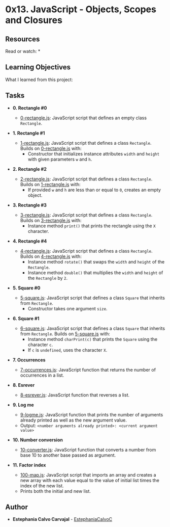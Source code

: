 # 0x13. JavaScript - Objects, Scopes and Closures

## Resources
Read or watch:
*


## Learning Objectives
What I learned from this project:


## Tasks

* **0. Rectangle #0**
  * [0-rectangle.js](./0-rectangle.js): JavaScript script that defines an empty
  class `Rectangle`.

* **1. Rectangle #1**
  * [1-rectangle.js](./1-rectangle.js): JavaScript script that defines a class
  `Rectangle`. Builds on [0-rectangle.js](./0-rectangle.js) with:
    * Constructor that initializes instance attributes `width` and `height` with
    given parameters `w` and `h`.

* **2. Rectangle #2**
  * [2-rectangle.js](./2-rectangle.js): JavaScript script that defines a class
  `Rectangle`. Builds on [1-rectangle.js](./1-rectangle.js) with:
    * If provided `w` and `h` are less than or equal to `0`, creates an empty object.

* **3. Rectangle #3**
  * [3-rectangle.js](./3-rectangle.js): JavaScript script that defines a class
  `Rectangle`. Builds on [3-rectangle.js](./3-rectangle.js) with:
    * Instance method `print()` that prints the rectangle using the `X` character.

* **4. Rectangle #4**
  * [4-rectangle.js](./4-rectangle.js): JavaScript script that defines a class
  `Rectangle`. Builds on [4-rectangle.js](./4-rectangle.js) with:
    * Instance method `rotate()` that swaps the `width` and `height` of the `Rectangle`.
    * Instance method `double()` that multiplies the `width` and `height` of the
    `Rectangle` by `2`.

* **5. Square #0**
  * [5-square.js](./5-square.js): JavaScript script that defines a class `Square`
  that inherits from `Rectangle`.
    * Constructor takes one argument `size`.

* **6. Square #1**
  * [6-square.js](./6-square.js): JavaScript script that defines a class `Square`
  that inherits from `Rectangle`. Builds on [5-square.js](./5-square.js) with:
    * Instance method `charPrint(c)` that prints the `Square` using the character
    `c`.
    * If `c` is `undefined`, uses the character `X`.

* **7. Occurrences**
  * [7-occurrences.js](./7-occurrences.js): JavaScript function that returns the
  number of occurrences in a list.

* **8. Esrever**
  * [8-esrever.js](./8-esrever.js): JavaScript function that reverses a list.

* **9. Log me**
  * [9-logme.js](./9-logme.js): JavaScript function that prints the number of
  arguments already printed as well as the new argument value.
  * Output: `<number arguments already printed>: <current argument value>`

* **10. Number conversion**
  * [10-converter.js](./10-converter.js): JavaScript function that converts a number
  from base 10 to another base passed as argument.

* **11. Factor index**
  * [100-map.js](./100-map.js): JavaScript script that imports an array and creates
  a new array with each value equal to the value of initial list times the index of
  the new list.
  * Prints both the initial and new list.
<!--
* **12. Sorted occurences**
  * [101-sorted.js](./101-sorted.js): JavaScript script that imports a dictionary
  of occurrences by user ID and computes a new dictionary of user ID's by occurrences.
  * Prints the new dictionary.

* **13. Concat files**
  * [102-concat.js](./102-concat.js): JavaScript script that concatenates two files
  passed as arguments into a file specifed as the third argument.
  * Usage: `./102-concat.js fileA fileB fileC`.
	-->
	
## Author
* **Estephania Calvo Carvajal** - [EstephaniaCalvoC](https://github.com/EstephaniaCalvoC)